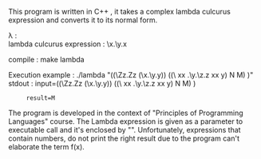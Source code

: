 This program is written in C++ , it takes a complex lambda culcurus expression and converts it to its normal form. 

λ : \
lambda culcurus expression :  \x.\y.x

compile : make lambda

Execution example : ./lambda "((\Zz.Zz (\x.\y.y)) ((\  xx  .\y.\z.z xx y) N M) )"
stdout : input=((\Zz.Zz (\x.\y.y)) ((\  xx  .\y.\z.z xx y) N M) )

         result=M
         
 The program is developed in the context of "Principles of Programming Languages" course. The Lambda expression is given as a
 parameter to executable call and it's enclosed by "". Unfortunately, expressions that contain numbers, do not print the right result due to
 the program can't elaborate the term f(x).
 

